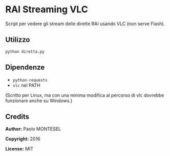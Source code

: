 # RAI Streaming VLC

Script per vedere gli stream delle dirette RAI usando VLC (non serve Flash).

## Utilizzo

`python diretta.py`

## Dipendenze

* `python-requests`
* `vlc` nel PATH

(Scritto per Linux, ma con una minima modifica al percorso di vlc dovrebbe funzionare anche su Windows.)

## Credits

**Author:** Paolo MONTESEL

**Copyright:** 2016

**License:** MIT
